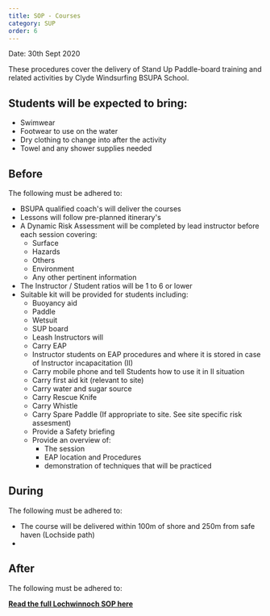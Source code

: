 ```yaml
---
title: SOP - Courses
category: SUP
order: 6
---
```

Date: 30th Sept 2020

These procedures cover the delivery of Stand Up Paddle-board training and related activities by Clyde Windsurfing BSUPA School.

## Students will be expected to bring:
  - Swimwear
  - Footwear to use on the water
  - Dry clothing to change into after the activity
  - Towel and any shower supplies needed


## Before
The following must be adhered to:
- BSUPA qualified coach's will deliver the courses
- Lessons will follow pre-planned itinerary's
- A Dynamic Risk Assessment will be completed by lead instructor before each session covering:
  - Surface
  - Hazards
  - Others
  - Environment
  - Any other pertinent information
- The Instructor / Student ratios will be 1 to 6 or lower
- Suitable kit will be provided for students including:
  - Buoyancy aid
  - Paddle
  - Wetsuit
  - SUP board
  - Leash
Instructors will
  - Carry EAP
  - Instructor students on EAP procedures and where it is stored in case of Instructor incapacitation (II)
  - Carry mobile phone and tell Students how to use it in II situation
  - Carry first aid kit (relevant to site)
  - Carry water and sugar source
  - Carry Rescue Knife
  - Carry Whistle
  - Carry Spare Paddle (If appropriate to site. See site specific risk assesment)
  - Provide a Safety briefing
  - Provide an overview of:
    - The session
    - EAP location and Procedures
    - demonstration of techniques that will be practiced



## During
The following must be adhered to:
- The course will be delivered within 100m of shore and 250m from safe haven (Lochside path)
-

## After
The following must be adhered to:



**[Read the full Lochwinnoch SOP here](/clyde/files/SOP.pdf)**
